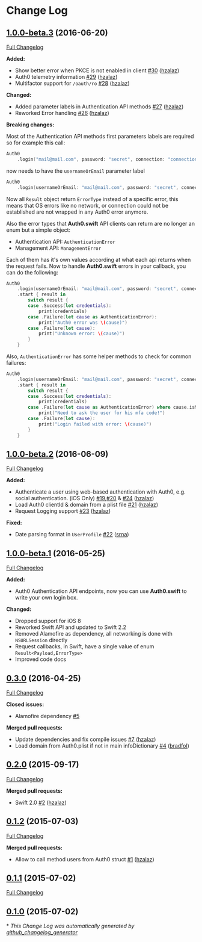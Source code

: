 # Change Log

## [1.0.0-beta.3](https://github.com/auth0/Auth0.swift/tree/1.0.0-beta.3) (2016-06-20)
[Full Changelog](https://github.com/auth0/Auth0.swift/compare/1.0.0-beta.2...1.0.0-beta.3)

**Added:**

- Show better error when PKCE is not enabled in client [\#30](https://github.com/auth0/Auth0.swift/pull/30) ([hzalaz](https://github.com/hzalaz))
- Auth0 telemetry information [\#29](https://github.com/auth0/Auth0.swift/pull/29) ([hzalaz](https://github.com/hzalaz))
- Multifactor support for `/oauth/ro` [\#28](https://github.com/auth0/Auth0.swift/pull/28) ([hzalaz](https://github.com/hzalaz))

**Changed:**

- Added parameter labels in Authentication API methods [\#27](https://github.com/auth0/Auth0.swift/pull/27) ([hzalaz](https://github.com/hzalaz))
- Reworked Error handling [\#26](https://github.com/auth0/Auth0.swift/pull/26) ([hzalaz](https://github.com/hzalaz))

**Breaking changes:**

Most of the Authentication API methods first parameters labels are required so for example this call:

```swift
Auth0
    .login("mail@mail.com", password: "secret", connection: "connection")
```

now needs to have the `usernameOrEmail` parameter label

```swift
Auth0
    .login(usernameOrEmail: "mail@mail.com", password: "secret", connection: "connection")
```

Now all `Result` object return `ErrorType` instead of a specific error, this means that OS errors like no network, or connection could not be established are not wrapped in any Auth0 error anymore.

Also the error types that **Auth0.swift** API clients can return are no longer an enum but a simple object:

* Authentication API: `AuthenticationError`
* Management API: `ManagementError`

Each of them has it's own values according at what each api returns when the request fails. Now to handle **Auth0.swift** errors in your callback, you can do the following:

```swift
Auth0
    .login(usernameOrEmail: "mail@mail.com", password: "secret", connection: "connection")
    .start { result in
        switch result {
        case .Success(let credentials):
            print(credentials)
        case .Failure(let cause as AuthenticationError):
            print("Auth0 error was \(cause)")
        case .Failure(let cause):
            print("Unknown error: \(cause)")
        }
    }
```

Also, `AuthenticationError` has some helper methods to check for common failures:

```swift
Auth0
    .login(usernameOrEmail: "mail@mail.com", password: "secret", connection: "connection")
    .start { result in
        switch result {
        case .Success(let credentials):
            print(credentials)
        case .Failure(let cause as AuthenticationError) where cause.isMultifactorRequired:
            print("Need to ask the user for his mfa code!")
        case .Failure(let cause):
            print("Login failed with error: \(cause)")
        }
    }
```

## [1.0.0-beta.2](https://github.com/auth0/Auth0.swift/tree/1.0.0-beta.2) (2016-06-09)
[Full Changelog](https://github.com/auth0/Auth0.swift/compare/1.0.0-beta.1...1.0.0-beta.2)

**Added:**

- Authenticate a user using web-based authentication with Auth0, e.g. social authentication. (iOS Only) [\#19](https://github.com/auth0/Auth0.swift/pull/19),[\#20](https://github.com/auth0/Auth0.swift/pull/20) & [\#24](https://github.com/auth0/Auth0.swift/pull/24) ([hzalaz](https://github.com/hzalaz))
- Load Auth0 clientId & domain from a plist file [\#21](https://github.com/auth0/Auth0.swift/pull/21) ([hzalaz](https://github.com/hzalaz))
- Request Logging support [\#23](https://github.com/auth0/Auth0.swift/pull/23) ([hzalaz](https://github.com/hzalaz))

**Fixed:**

- Date parsing format in `UserProfile` [\#22](https://github.com/auth0/Auth0.swift/pull/22) ([srna](https://github.com/srna))

## [1.0.0-beta.1](https://github.com/auth0/Auth0.swift/tree/1.0.0-beta.1) (2016-05-25)
[Full Changelog](https://github.com/auth0/Auth0.swift/compare/0.3.0...1.0.0-beta.1)

**Added:**

- Auth0 Authentication API endpoints, now you can use **Auth0.swift** to write your own login box.

**Changed:**

- Dropped support for iOS 8
- Reworked Swift API and updated to Swift 2.2
- Removed Alamofire as dependency, all networking is done with `NSURLSession` directly
- Request callbacks, in Swift, have a single value of enum `Result<Payload,ErrorType>`
- Improved code docs

## [0.3.0](https://github.com/auth0/Auth0.swift/tree/0.3.0) (2016-04-25)
[Full Changelog](https://github.com/auth0/Auth0.swift/compare/0.2.0...0.3.0)

**Closed issues:**

- Alamofire dependency [\#5](https://github.com/auth0/Auth0.swift/issues/5)

**Merged pull requests:**

- Update dependencies and fix compile issues [\#7](https://github.com/auth0/Auth0.swift/pull/7) ([hzalaz](https://github.com/hzalaz))
- Load domain from Auth0.plist if not in main infoDictionary [\#4](https://github.com/auth0/Auth0.swift/pull/4) ([bradfol](https://github.com/bradfol))

## [0.2.0](https://github.com/auth0/Auth0.swift/tree/0.2.0) (2015-09-17)
[Full Changelog](https://github.com/auth0/Auth0.swift/compare/0.1.2...0.2.0)

**Merged pull requests:**

- Swift 2.0 [\#2](https://github.com/auth0/Auth0.swift/pull/2) ([hzalaz](https://github.com/hzalaz))

## [0.1.2](https://github.com/auth0/Auth0.swift/tree/0.1.2) (2015-07-03)
[Full Changelog](https://github.com/auth0/Auth0.swift/compare/0.1.1...0.1.2)

**Merged pull requests:**

- Allow to call method users from Auth0 struct [\#1](https://github.com/auth0/Auth0.swift/pull/1) ([hzalaz](https://github.com/hzalaz))

## [0.1.1](https://github.com/auth0/Auth0.swift/tree/0.1.1) (2015-07-02)
[Full Changelog](https://github.com/auth0/Auth0.swift/compare/0.1.0...0.1.1)

## [0.1.0](https://github.com/auth0/Auth0.swift/tree/0.1.0) (2015-07-02)


\* *This Change Log was automatically generated by [github_changelog_generator](https://github.com/skywinder/Github-Changelog-Generator)*